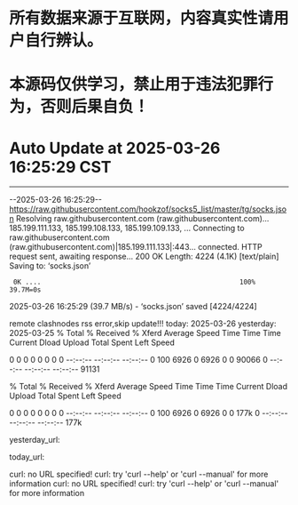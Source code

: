 # 所有数据来源于互联网，内容真实性请用户自行辨认。

# 本源码仅供学习，禁止用于违法犯罪行为，否则后果自负！

# Auto Update  at 2025-03-26 16:25:29 CST
------------------------------------------------
--2025-03-26 16:25:29--  https://raw.githubusercontent.com/hookzof/socks5_list/master/tg/socks.json
Resolving raw.githubusercontent.com (raw.githubusercontent.com)... 185.199.111.133, 185.199.108.133, 185.199.109.133, ...
Connecting to raw.githubusercontent.com (raw.githubusercontent.com)|185.199.111.133|:443... connected.
HTTP request sent, awaiting response... 200 OK
Length: 4224 (4.1K) [text/plain]
Saving to: ‘socks.json’

     0K ....                                                  100% 39.7M=0s

2025-03-26 16:25:29 (39.7 MB/s) - ‘socks.json’ saved [4224/4224]

remote clashnodes rss error,skip update!!!
today: 2025-03-26
yesterday: 2025-03-25
  % Total    % Received % Xferd  Average Speed   Time    Time     Time  Current
                                 Dload  Upload   Total   Spent    Left  Speed
  0     0    0     0    0     0      0      0 --:--:-- --:--:-- --:--:--     0100  6926    0  6926    0     0  90066      0 --:--:-- --:--:-- --:--:-- 91131

  % Total    % Received % Xferd  Average Speed   Time    Time     Time  Current
                                 Dload  Upload   Total   Spent    Left  Speed
  0     0    0     0    0     0      0      0 --:--:-- --:--:-- --:--:--     0100  6926    0  6926    0     0   177k      0 --:--:-- --:--:-- --:--:--  177k

yesterday_url:

today_url:

curl: no URL specified!
curl: try 'curl --help' or 'curl --manual' for more information
curl: no URL specified!
curl: try 'curl --help' or 'curl --manual' for more information
